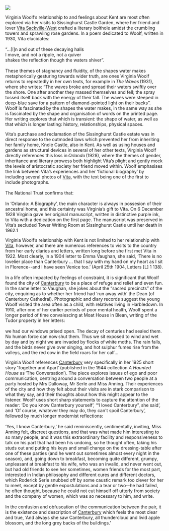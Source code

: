 <a href="https://www.kent-maps.online"><img src="https://kent-map.github.io/mdpress/juncture/ve-button.png"></a>
<param ve-config title="Virginia Woolf (1882-1941)" author="Dr Victoria Callanan" layout="vtl" banner="https://upload.wikimedia.org/wikipedia/commons/8/85/Sissinghurst_Castle.jpg" label="Sissinghurst Castle" attribution="Digihum">
<param ve-entity eid="Q1971996" aliases="Sissinghurst">
<param ve-entity eid="Q1285144" aliases="Knole House">
<param ve-entity eid="Q29303" aliases="Canterbury">

Virginia Woolf’s relationship to and feelings about Kent are most often explored via her visits to Sissinghurst Castle Garden, where her friend and lover [Vita Sackville-West](//20c/20c-sackville-west-biography) crafted a literary bolthole amidst the crumbling towers and sprawling rose gardens. In a poem dedicated to Woolf, written in 1930, Vita elucidates:
<br><br>
“...[I]n and out of these decaying halls   
I move, and not a ripple, not a quiver   
shakes the reflection though the waters shiver”.
<br><br>
These themes of stagnancy and fluidity, of the shapes water makes metaphorically gesturing towards wider truth, are ones Virginia Woolf returns to repeatedly in her own texts, for example in _The Waves_ (1931), where she writes: “The waves broke and spread their waters swiftly over the shore. One after another they massed themselves and fell; the spray tossed itself back with the energy of their fall. The waves were steeped in deep-blue save for a pattern of diamond-pointed light on their backs”. Woolf is fascinated by the shapes the water makes, in the same way as she is fascinated by the shape and organisation of words on the printed page. Her writing explores that which is transient: the shape of water, as well as that which is longer lasting: history, relationships, physical spaces.  
<param ve-image url="https://upload.wikimedia.org/wikipedia/commons/3/32/Statue_in_the_Gardens_at_Sissinghurst_Castle.jpg" label="Statue in the Gardens at Sissinghurst" attribution="Digihum">

Vita’s purchase and reclamation of the Sissinghurst Castle estate was in direct response to the outmoded laws which prevented her from inheriting her family home, Knole Castle, also in Kent. As well as using houses and gardens as structural devices in several of her other texts, Virginia Woolf directly references this loss in _Orlando_ (1928), where the themes of gender, inheritance and literary prowess both highlight Vita’s plight and gently mock the levels of aristocratic society her friend moved within. Woolf emphasises the link between Vita’s experiences and her ‘fictional biography’ by including several photos of [Vita](//20c/20c-sackville-west-biography), with the text being one of the first to include photographs.  
<br><br>
The National Trust confirms that:
<br><br>
In ‘Orlando: A Biography’, the main character is always in possesion of their ancestral home, and this certainty was Virginia’s gift to Vita. On 6 December 1928 Virginia gave her original manuscript, written in distinctive purple ink, to Vita with a dedication on the first page. The manuscript was preserved in Vita’s secluded Tower Writing Room at Sissinghurst Castle until her death in 1962.1  
<param ve-image url="https://upload.wikimedia.org/wikipedia/commons/0/0a/Knole_Park.jpg" label="Knole Park" attribution="Digihum">

Virginia Woolf’s relationship with Kent is not limited to her relationship with [Vita](//20c/20c-sackville-west-biography), however, and there are numerous references to visits to the country from her early diaries and letters, written long before she first met Vita in 1922. Most clearly, in a 1904 letter to Emma Vaughan, she said, ‘There is no lovelier place than Canterbury ... that I say with my hand on my heart as I sit in Florence--and I have seen Venice too.’ (April 25th 1904, Letters [L] 1 138).
<br><br>
In a life often impacted by feelings of constraint, it is significant that Woolf found the city of [Canterbury](/canterbury/20c-canterbury-overview) to be a place of refuge and relief and even fun. In the same letter to Vaughan, she jokes about the “sacred precincts” of the city, enquiring as to whether her friend had ‘run away with’ the Dean (of Canterbury Cathedral). Photographic and diary records suggest the young Woolf visited the area often as a child, with relatives living in Harbledown. In 1910, after one of her earlier periods of poor mental health, Woolf spent a longer period of time convalescing at Moat House in Blean, writing of the Tudor property in her letters:
<br><br>
we had our windows prised open. The decay of centuries had sealed them. No human force can now shut them. Thus we sit exposed to wind and wet by day and by night we are invaded by flocks of white moths. The rain falls, and the birds never give over singing, and hot sulphur fumes rise from the valleys, and the red cow in the field roars for her calf...  
<param ve-image url="https://upload.wikimedia.org/wikipedia/commons/7/77/West_Gate_Towers_013_1920.jpg" label="Westgate Towers, Canterbury c.1920s" attribution="Anonymous, Unknown author, Public domain, via Wikimedia Commons">

Virginia Woolf references [Canterbury](/canterbury/20c-canterbury-overview) very specifically in her 1925 short story ‘Together and Apart’ (published in the 1944 collection _A Haunted House_ as ‘The Conversation’). The piece explores issues of ego and poor communication, centring around a conversation between two people at a party hosted by Mrs Dalloway, Mr Serle and Miss Anning. Their experiences of the city and how they felt about their visits are in stark comparison to what they say, and their thoughts about how this might appear to the listener. Woolf uses short sharp statements to capture the attention of the reader: ‘Do you know Canterbury yourself’, ‘“I loved Canterbury”, she said’, and  ‘Of course, whatever they may do, they can't spoil Canterbury’, followed by much longer modernist reflections: 
<br><br>
‘Yes, I know Canterbury,’ he said reminiscently, sentimentally, inviting, Miss Anning felt, discreet questions, and that was what made him interesting to so many people, and it was this extraordinary facility and responsiveness to talk on his part that had been his undoing, so he thought often, taking his studs out and putting his keys and small change on the dressing-table after one of these parties (and he went out sometimes almost every night in the season), and, going down to breakfast, becoming quite different, grumpy, unpleasant at breakfast to his wife, who was an invalid, and never went out, but had old friends to see her sometimes, women friends for the most part, interested in Indian philosophy and different cures and different doctors, which Roderick Serle snubbed off by some caustic remark too clever for her to meet, except by gentle expostulations and a tear or two--he had failed, he often thought, because he could not cut himself off utterly from society and the company of women, which was so necessary to him, and write.  
<br><br>
In the confusion and obfuscation of the communication between the pair, it is the existence and description of [Canterbury](/canterbury/20c-canterbury-overview) which feels the most clear and true, ‘And always she saw Canterbury, all thundercloud and livid apple blossom, and the long grey backs of the buildings.’  



